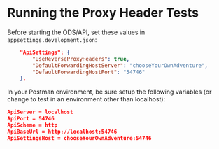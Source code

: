 # Running the Proxy Header Tests

Before starting the ODS/API, set these values in `appsettings.development.json`:

```json
    "ApiSettings": {
        "UseReverseProxyHeaders": true,
        "DefaultForwardingHostServer": "chooseYourOwnAdventure",
        "DefaultForwardingHostPort": "54746"
    },
```

In your Postman environment, be sure setup the following variables (or change to
test in an environment other than localhost):

```json
ApiServer = localhost
ApiPort = 54746
ApiScheme = http
ApiBaseUrl = http://localhost:54746
ApiSettingsHost = chooseYourOwnAdventure:54746
```

